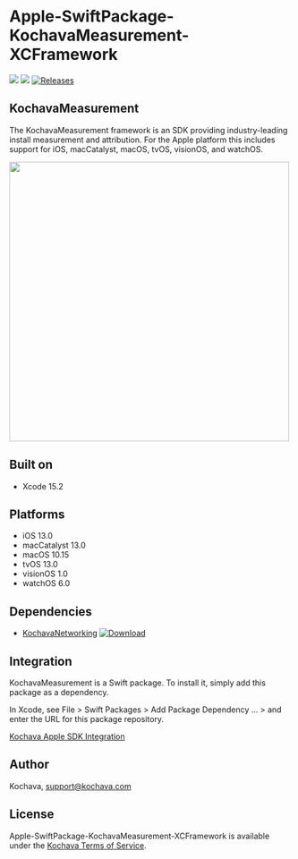 # Apple-SwiftPackage-KochavaMeasurement-XCFramework

[![](https://img.shields.io/endpoint?url=https%3A%2F%2Fswiftpackageindex.com%2Fapi%2Fpackages%2FKochava%2FApple-SwiftPackage-KochavaMeasurement-XCFramework%2Fbadge%3Ftype%3Dplatforms)](https://swiftpackageindex.com/Kochava/Apple-SwiftPackage-KochavaMeasurement-XCFramework)
[![](https://img.shields.io/endpoint?url=https%3A%2F%2Fswiftpackageindex.com%2Fapi%2Fpackages%2FKochava%2FApple-SwiftPackage-KochavaMeasurement-XCFramework%2Fbadge%3Ftype%3Dswift-versions)](https://swiftpackageindex.com/Kochava/Apple-SwiftPackage-KochavaMeasurement-XCFramework)
[![Releases](https://img.shields.io/github/v/release/kochava/Apple-SwiftPackage-KochavaMeasurement-XCFramework?include_prereleases&sort=semver)](https://github.com/Kochava/Apple-SwiftPackage-KochavaMeasurement-XCFramework/releases)

## KochavaMeasurement

The KochavaMeasurement framework is an SDK providing industry-leading install measurement and attribution.  For the Apple platform this includes support for iOS, macCatalyst, macOS, tvOS, visionOS, and watchOS.

<img src="https://storage.googleapis.com/kochava-web/2016/07/Kochava-horizontal-black-800x154.png" width="500" />

## Built on

* Xcode 15.2

## Platforms

* iOS 13.0
* macCatalyst 13.0
* macOS 10.15
* tvOS 13.0
* visionOS 1.0
* watchOS 6.0

## Dependencies

* [KochavaNetworking](https://github.com/Kochava/Apple-SwiftPackage-KochavaNetworking-XCFramework) [![Download](https://img.shields.io/github/v/release/kochava/Apple-SwiftPackage-KochavaNetworking-XCFramework?include_prereleases&sort=semver)](https://github.com/Kochava/Apple-SwiftPackage-KochavaNetworking-XCFramework/releases)

## Integration

KochavaMeasurement is a Swift package.  To install it, simply add this package as a dependency.

In Xcode, see File > Swift Packages > Add Package Dependency ... > and enter the URL for this package repository.

[Kochava Apple SDK Integration](https://support.kochava.com/sdk-integration/ios-sdk-integration/)

## Author

Kochava, support@kochava.com

## License

Apple-SwiftPackage-KochavaMeasurement-XCFramework is available under the [Kochava Terms of Service](https://www.kochava.com/terms-of-service/).
